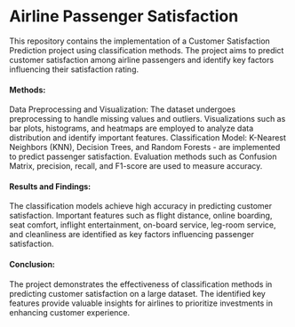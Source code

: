 # Airline Passenger Satisfaction
This repository contains the implementation of a Customer Satisfaction Prediction project using classification methods. The project aims to predict customer satisfaction among airline passengers and identify key factors influencing their satisfaction rating.

#### **Methods:**
Data Preprocessing and Visualization: The dataset undergoes preprocessing to handle missing values and outliers. Visualizations such as bar plots, histograms, and heatmaps are employed to analyze data distribution and identify important features.
Classification Model: K-Nearest Neighbors (KNN), Decision Trees, and Random Forests - are implemented to predict passenger satisfaction. Evaluation methods such as Confusion Matrix, precision, recall, and F1-score are used to measure accuracy.

#### **Results and Findings:**
The classification models achieve high accuracy in predicting customer satisfaction.
Important features such as flight distance, online boarding, seat comfort, inflight entertainment, on-board service, leg-room service, and cleanliness are identified as key factors influencing passenger satisfaction.

#### **Conclusion:**
The project demonstrates the effectiveness of classification methods in predicting customer satisfaction on a large dataset. The identified key features provide valuable insights for airlines to prioritize investments in enhancing customer experience.
